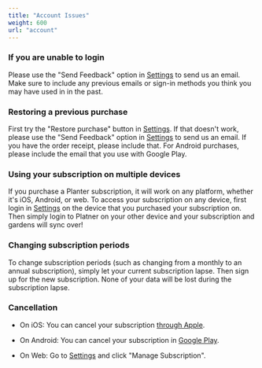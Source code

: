 ```yaml
---
title: "Account Issues"
weight: 600
url: "account"
---
```


### If you are unable to login
Please use the "Send Feedback" option in [Settings](https://planter.garden/settings) to send us an
email. Make sure to include any previous emails or sign-in methods you think you may have used in
in the past.

### Restoring a previous purchase
First try the "Restore purchase" button in [Settings](https://planter.garden/settings). If that
doesn't work, please use the "Send Feedback" option in [Settings](https://planter.garden/settings)
to send us an email. If you have the order receipt, please include that. For Android purchases,
please include the email that you use with Google Play.

### Using your subscription on multiple devices
If you purchase a Planter subscription, it will work on any platform, whether it's iOS, Android, or web.
To access your subscription on any device, first login in [Settings](https://planter.garden/settings)
on the device that you purchased your subscription on. Then simply login to Platner on your other
device and your subscription and gardens will sync over!

### Changing subscription periods
To change subscription periods (such as changing from a monthly to an annual subscription), simply
let your current subscription lapse. Then sign up for the new subscription. None of your data will
be lost during the subscription lapse.

### Cancellation

- On iOS:
You can cancel your subscription [through Apple](https://support.apple.com/billing).

- On Android:
You can cancel your subscription in [Google Play](https://support.google.com/googleplay/answer/7018481?co=GENIE.Platform%3DAndroid&hl=en).

- On Web:
Go to [Settings](https://planter.garden/settings) and click "Manage Subscription".

